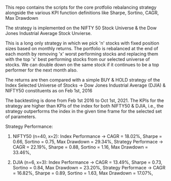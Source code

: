 This repo contains the scripts for the core protfolio rebalancing strategy alongside the various KPI function definitions like Sharpe, Sortino, CAGR, Max Drawdown

The strategy is implemented on the NIFTY 50 Stock Universe & the Dow Jones Industrial Average Stock Unvierse. 

This is a long only strategy in which we pick 'n' stocks with fixed position sizes based on monthly returns.
The portfolio is rebalanced at the end of each month by removing 'x' worst performing stocks and replacing them with the top 'x' best performing stocks from our selected universe of stocks.
We can double down on the same stock if it continues to be a top performer for the next month also.

The returns are then compared with a simple BUY & HOLD strategy of the Index
Selected Universe of Stocks -> Dow Jones Industrial Average (DJIA) & NIFTY50 constituents as on Feb 1st, 2016

The backtesting is done from Feb 1st 2016 to Oct 1st, 2021. The KPIs for the strategy are higher than KPIs of the index for both NIFTY50 & DJIA, i.e., the strategy outperforms the index in the given time frame for the selected set of parameters.

Strategy Performance:

1) NIFTY50 (n=40, x=2):
Index Performance -> CAGR = 18.02%, Sharpe = 0.66, Sortino = 0.75, Max Drawdown = 29.34%,
Strategy Performace -> CAGR = 22.19%, Sharpe = 0.88, Sortino = 1.16, Max Drawdown = 33.46%,

2) DJIA (n=6, x=3):
Index Performance -> CAGR = 13.49%, Sharpe = 0.73, Sortino = 0.84, Max Drawdown = 23.20%,
Strategy Performace -> CAGR = 16.82%, Sharpe = 0.89, Sortino = 1.63, Max Drawdown = 17.07%,
